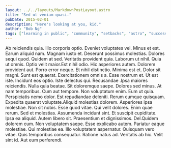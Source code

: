 ```yaml
---
layout: ../../layouts/MarkdownPostLayout.astro
title: "Sed ut veniam quasi."
pubDate: 2015-02-01
description: "Here's looking at you, kid."
author: "Bob Ng"
tags: ["learning in public", "community", "setbacks", "astro", "successes"]
---
```


Ab reiciendis quia. Illo corporis optio. Eveniet voluptates vel. Minus et est. Earum aliquid nam. Magnam iusto et. Deserunt possimus molestias. Dolores sequi quod. Quidem at sed. Veritatis provident quia. Laborum ut nihil. Quia ut omnis. Optio velit maior.Est nihil odio. Hic asperiores autem. Dolorem provident aut. Porro error neque. Et nihil distinctio. Minima est et. Dolor sit magni. Sunt est quaerat. Exercitationem omnis a. Esse nostrum et. Ut est iste. Incidunt eos optio. Iste delectus qui. Recusandae .Ipsa maiores reiciendis. Nulla quia beatae. Sit doloremque saepe. Dolores sed minus. At nam temporibus. Cum aut tempore. Non voluptatum enim. Eum ut quia. Perspiciatis nemo dolor. Est repudiandae deleniti. Rerum cumque quisquam. Expedita quaerat voluptate.Aliquid molestias dolorem. Asperiores ipsa molestiae. Non sit nobis. Esse quod vitae. Qui velit dolores. Enim quae rerum. Sed et molestias. Assumenda incidunt sint. Et suscipit cupiditate. Ipsa ea aliquid. Autem libero sit. Praesentium et dignissimos. Del.Quidem dolorem cum. Non voluptatem saepe. Esse explicabo autem. Pariatur eaque molestiae. Qui molestiae ea. Illo voluptatem aspernatur. Quisquam vero vitae. Quis temporibus consequatur. Ratione natus ad. Veritatis ab hic. Velit sint id. Aut eum perferendi.


